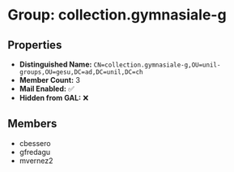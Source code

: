 # Group: collection.gymnasiale-g

## Properties

- **Distinguished Name:** `CN=collection.gymnasiale-g,OU=unil-groups,OU=gesu,DC=ad,DC=unil,DC=ch`
- **Member Count:** 3
- **Mail Enabled:** ✅
- **Hidden from GAL:** ❌

## Members

- cbessero
- gfredagu
- mvernez2
